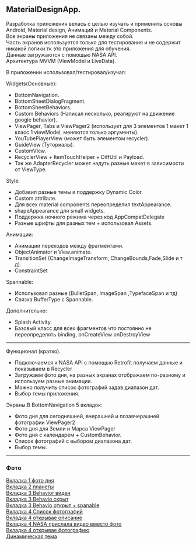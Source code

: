 ## MaterialDesignApp.
Разработка приложения велась с целью изучать и применить основы Android, Material design, Анимаций и Material Components.  
Все экраны приложения не связаны между собой.  
Часть экранов используется только для тестирования и не содержит никакой логики тк это приложения для обучения.  
Данные загружаются с помощью NASA API.  
Архитектура MVVM (ViewModel и LiveData).  

В приложении использовал/тестировал/изучал:  

Widgets(Основные):
- BottomNavigation.
- BottomSheetDialogFragment.
- BottomSheetBehaviors.
- Custom Behaviors (Написал несколько, реагируют на движение google behavior).
- ViewPager, Tabs и ViewPager2 (использует для 3 элементов 1 макет 1 класс 1 viewModel, меняются только аргументы).
- YouTubePlayerView (может быть элементом recycler).
- GuideView (Туториалы).
- CustomView. 
- RecyclerView + ItemTouchHelper + DiffUtil и Payload. 
- Так же AdapterRecycler может надуть разные макет в зависимости от ViewType.  

Style:  
- Добавил разные темы и поддержку Dynamic Color.
- Сustom attribute.
- Для всех material components переопределил textAppearance.
- shapeAppearance для small widgets. 
- Поддержка ночного режима через код AppCompatDelegate 
- Разные шрифты для разных тем + использовал Assets.

Анимации:  
- Анимации переходов между фрагментами.
- ObjectAnimator и View.animate.
- TransitionSet (ChangeImageTransform, ChangeBounds,Fade,Slide и т д).
- ConstraintSet

Spannable:  
- Использовал разные (BulletSpan, ImageSpan ,TypefaceSpan и тд)
- Связка BufferType  с Spannable.

Дополнительно:  
- Splash Activity.
- Базовый класс для всех фрагментов что постоянно не переопределять binding, onCreateView onDestroyView

---
Функционал (кратко).  
- Подключаемся к NASA API с помощью Retrofit получаем данные и показываем в Recycler
- Загружаем фото дня, на разных экранах отображаем по-разному и используем разные анимации.
- Можно получить список фотографий задав диапазон дат.
- Выбор темы приложения.  

Экраны.В BottomNavigation 5 вкладок:  
- Фото дня для сегодняшней, вчерашней и позавчерашней фотографии ViewPager2  
- Фото дня для Земли и Марса ViewPager  
- Фото дня с календарем + CustomBehavior.  
- Список фотографий с выбором диапазона дат.  
- Выбор темы.  

---
### Фото
[Вкладка 1 фото дня](https://github.com/EgorVeber/MaterialDesignApp/blob/master/app/src/main/assets/Image/1.png?raw=true)  
[Вкладка 2 планеты](https://github.com/EgorVeber/MaterialDesignApp/blob/master/app/src/main/assets/Image/2.png?raw=true)  
[Вкладка 3 Behavior виден](https://github.com/EgorVeber/MaterialDesignApp/blob/master/app/src/main/assets/Image/3.png?raw=true)  
[Вкладка 3 Behavio скрыт](https://github.com/EgorVeber/MaterialDesignApp/blob/master/app/src/main/assets/Image/4.png?raw=true)  
[Вкладка 3 Behavio открыт + spanable](https://github.com/EgorVeber/MaterialDesignApp/blob/master/app/src/main/assets/Image/5.png?raw=true)  
[Вкладка 4 Список фотографий](https://github.com/EgorVeber/MaterialDesignApp/blob/master/app/src/main/assets/Image/6.png?raw=true)  
[Вкладка 4 открывае описание](https://github.com/EgorVeber/MaterialDesignApp/blob/master/app/src/main/assets/Image/7.png?raw=true)  
[Вкладка 4 NASA прислала видео вместо фото](https://github.com/EgorVeber/MaterialDesignApp/blob/master/app/src/main/assets/Image/8.png?raw=true)  
[Вкладка 4 открывае фотографию](https://github.com/EgorVeber/MaterialDesignApp/blob/master/app/src/main/assets/Image/10.png?raw=true)  
[Динамическая тема](https://github.com/EgorVeber/MaterialDesignApp/blob/master/app/src/main/assets/Image/9.png?raw=true)  
